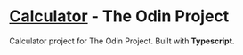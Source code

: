 # [Calculator](https://angelo.is-a.dev/top-calculator/) - The Odin Project

Calculator project for The Odin Project. Built with **Typescript**.
